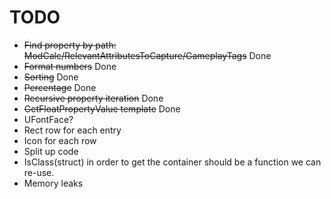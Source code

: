 
# TODO 


* ~~Find property by path: ModCalc/RelevantAttributesToCapture/GameplayTags~~ Done
* ~~Format numbers~~ Done
* ~~Sorting~~ Done
* ~~Percentage~~ Done
* ~~Recursive property iteration~~ Done
* ~~GetFloatPropertyValue template~~ Done
* UFontFace?
* Rect row for each entry
* Icon for each row
* Split up code
* IsClass(struct) in order to get the container should be a function we can re-use.
* Memory leaks
